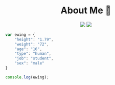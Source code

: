 <h1 align="center"> About Me 💜</h1>
<p align="center">
 <a href="https://discord.com/users/774591026940739585" target"blank_"><img src="https://img.shields.io/badge/Discord%20-7289DA.svg?&style=for-the-badge&logo=discord&logoColor=white"></a>
 <a href="https://www.instagram.com/ewingbaba/" target"blank_"><img src="https://img.shields.io/badge/INSTAGRAM%20-DC3175.svg?&style=for-the-badge&logo=instagram&logoColor=white"></a>

```js
var ewing = {
    "height": "1.79",
    "weight": "72",
    "age": "16",
    "type": "human",
    "job": "student",
    "sex": "male"
}

console.log(ewing);
```
